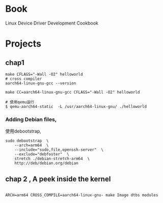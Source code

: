 # Book
Linux Device Driver Development Cookbook

# Projects
## chap1

```shell
make CFLAGS="-Wall -O2" helloworld
# cross compiler
aarch64-linux-gnu-gcc --version

make CC=aarch64-linux-gnu-gcc CFLAGS="-Wall -O2" helloworld

# 使用qemu运行 
$ qemu-aarch64-static  -L /usr/aarch64-linux-gnu/ ./helloworld

```

### Adding Debian files,
使用debootstrap,

```
sudo debootstrap  \
    --arch=arm64  \
    --include="sudo,file,openssh-server"  \
    --exclude="debfoster"  \
    stretch ./debian-stretch-arm64  \
    http://deb/debian.org/debian

```

## chap 2 , A peek inside the kernel

```

ARCH=arm64 CROSS_COMPILE=aarch64-linux-gnu- make Image dtbs modules

```

